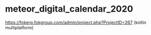 # meteor_digital_calendar_2020

https://fokerp.fokgroup.com/admin/project.php?ProjectID=267 (kotlin multiplatform)